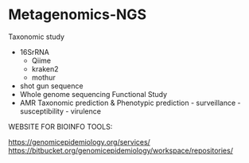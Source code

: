 # Metagenomics-NGS

Taxonomic study
  -  16SrRNA
      +  Qiime
      +  kraken2
      +  mothur
  -  shot gun sequence
  -  Whole genome sequencing
Functional Study
  -  AMR
    Taxonomic prediction & Phenotypic prediction
    -  surveillance
    -  susceptibility
    -  virulence
     








WEBSITE FOR BIOINFO TOOLS:

https://genomicepidemiology.org/services/
https://bitbucket.org/genomicepidemiology/workspace/repositories/
